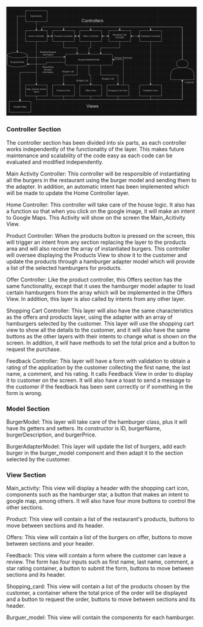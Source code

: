 ![alt text](image.png)

<h3>Controller Section</h3>

The controller section has been divided into six parts, as each controller works independently of the functionality of the layer. This makes future maintenance and scalability of the code easy as each code can be evaluated and modified independently.

Main Activity Controller: This controller will be responsible of instantiating all the burgers in the restaurant using the burger model and sending them to the adapter. In addition, an automatic intent has been implemented which will be made to update the Home Controller layer.

Home Controller: This controller will take care of the house logic. It also has a function so that when you click on the google image, it will make an intent to Google Maps. This Activity will show on the screen the Main_Acitivity View.

Product Controller: When the products button is pressed on the screen, this will trigger an intent from any section replacing the layer to the products area and will also receive the array of instantiated burgers. This controller will oversee displaying the Products View to show it to the customer and update the products through a hamburger adapter model which will provide a list of the selected hamburgers for products.

Offer Controller: Like the product controller, this Offers section has the same functionality, except that it uses the hamburger model adapter to load certain hamburgers from the array which will be implemented in the Offers View. In addition, this layer is also called by intents from any other layer.

Shopping Cart Controller: This layer will also have the same characteristics as the offers and products layer, using the adapter with an array of hamburgers selected by the customer. This layer will use the shopping cart view to show all the details to the customer, and it will also have the same buttons as the other layers with their intents to change what is shown on the screen. In addition, it will have methods to set the total price and a button to request the purchase.

Feedback Controller: This layer will have a form with validation to obtain a rating of the application by the customer collecting the first name, the last name, a comment, and his rating. It calls Feedback View in order to display it to customer on the screen. It will also have a toast to send a message to the customer if the feedback has been sent correctly or if something in the form is wrong.


<h3>Model Section</h3>

BurgerModel: This layer will take care of the hamburger class, plus it will have its getters and setters. Its constructor is ID, burgerName, burgerDescription, and burgerPrice.

BurgerAdapterModel: This layer will update the list of burgers, add each burger in the burger_model component and then adapt it to the section selected by the customer.


<h3>View Section</h3>

Main_activity: This view will display a header with the shopping cart icon, components such as the hamburger star, a button that makes an intent to google map, among others. It will also have four more buttons to control the other sections.

Product: This view will contain a list of the restaurant's products, buttons to move between sections and its header.

Offers: This view will contain a list of the burgers on offer, buttons to move between sections and your header.

Feedback: This view will contain a form where the customer can leave a review. The form has four inputs such as first name, last name, comment, a star rating container, a button to submit the form, buttons to move between sections and its header.

Shopping_card: This view will contain a list of the products chosen by the customer, a container where the total price of the order will be displayed and a button to request the order, buttons to move between sections and its header.

Burguer_model: This view will contain the components for each hamburger.
